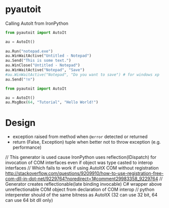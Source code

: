 pyautoit
===========

Calling AutoIt from IronPython


```python
from pyautoit import AutoIt

au = AutoIt()     
 
au.Run("notepad.exe")
au.WinWaitActive("Untitled - Notepad")
au.Send("This is some text.")
au.WinClose("Untitled - Notepad")
au.WinWaitActive("Notepad", "Save")
#au.WinWaitActive("Notepad", "Do you want to save") # for windows xp
au.Send("!n")
```

```python
from pyautoit import AutoIt

au = AutoIt()
au.MsgBox(64, "Tutorial", "Hello World!")
```

Design
===
- exception raised from method when `@error` detected or returned 
- return (False, Exception) tuple when better not to throw exception (e.g. performance)

// This generator is used cause IronPython uses reflection(IDispatch) for invocation of COM interfaces even if object was type casted to interop interfaces
       // Which fails to work if using AutoItX COM without registration http://stackoverflow.com/questions/9209910/how-to-use-registration-free-com-dll-in-dot-net/9229764?noredirect=1#comment29983358_9229764
        // Generator creates reflectionable(late binding invocable) C# wrapper above unreflectionable COM object from declaration of COM interop
    	// python interpereter should of the same bitness as AutoItX (32 can use 32 bit, 64 can use 64 bit dll only)






